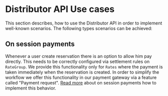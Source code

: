 # Distributor API Use cases

This section describes, how to use the Distributor API in order to implement well-known scenarios.
The following types scenarios can be achieved:

## On session payments
Whenever a user create reservation there is an option to allow him pay directly. This needs to be correctly configured via
settlement rules on `RateGroup`. We provide this functionality only for `Rates` where the payment is taken immediately when
the reservation is created. In order to simplify the workflow we offer this functionality in our payment gateway via a feature
called "Payment request". [Read more](./on-session-payments.md) about on session payments how to implement this behavior.

